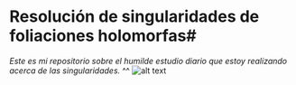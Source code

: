 # Resolución de singularidades de foliaciones holomorfas#
_Este es mi repositorio sobre el humilde estudio diario que estoy realizando acerca de las singularidades._ ^^
![alt text][logo]

[logo]: https://en.wikipedia.org/wiki/Riemann_sphere#/media/File:RiemannSphere.png "Logo Title Text 2"
